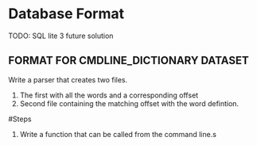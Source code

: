 # Database Format
TODO: SQL lite 3 future solution

## FORMAT FOR CMDLINE_DICTIONARY DATASET
Write a parser that creates two files.
1. The first with all the words and a corresponding offset
2. Second file containing the matching offset with the word defintion.

#Steps
1. Write a function that can be called from the command line.s